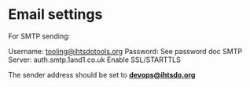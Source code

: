 # Email settings

For SMTP sending:

Username: tooling@ihtsdotools.org
Password: See password doc
SMTP Server: auth.smtp.1and1.co.uk
Enable SSL/STARTTLS

The sender address should be set to **devops@ihtsdo.org**
